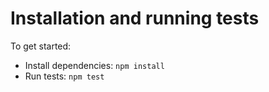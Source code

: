 # Installation and running tests

To get started:

- Install dependencies: `npm install`
- Run tests: `npm test`
